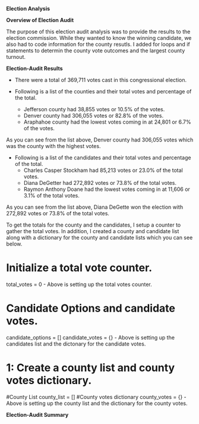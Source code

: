 **Election Analysis**

**Overview of Election Audit**

The purpose of this election audit analysis was to provide the results to the election commission.  While they wanted to know the winning candidate, we also had to code information for the county resutls.  I added for loops and if statements to determin the county vote outcomes and the largest county turnout.  

**Election-Audit Results**

- There were a total of 369,711 votes cast in this congressional election.

- Following is a list of the counties and their total votes and percentage of the total.
    - Jefferson county had 38,855 votes or 10.5% of the votes.
    - Denver county had 306,055 votes or 82.8% of the votes.
    - Araphahoe county had the lowest votes coming in at 24,801 or 6.7% of the votes.
    
As you can see from the list above, Denver county had 306,055 votes which was the county with the highest votes.

-  Following is a list of the candidates and their total votes and percentage of the total.
    - Charles Casper Stockham had 85,213 votes or 23.0% of the total votes.
    - Diana DeGetter had 272,892 votes or 73.8% of the total votes.
    - Raymon Anthony Doane had the lowest votes coming in at 11,606 or 3.1% of the total votes.
    
 As you can see from the list above, Diana DeGette won the election with 272,892 votes or 73.8% of the total votes.
 
 To get the totals for the county and the candidates, I setup a counter to gather the total votes.  In addition, I created a county and candidate list along with a dictionary for the county and candidate lists which you can see below.
 
 # Initialize a total vote counter.
total_votes = 0
    - Above is setting up the total votes counter.
   
# Candidate Options and candidate votes.
candidate_options = []
candidate_votes = {}
    - Above is setting up the candidates list and the dictonary for the candidate votes.

# 1: Create a county list and county votes dictionary.
#County List
county_list = []
#County votes dictionary
county_votes = {}
    - Above is setting up the county list and the dictionary for the county votes.
 
 
 
 
 
 **Election-Audit Summary**
 
 
    

